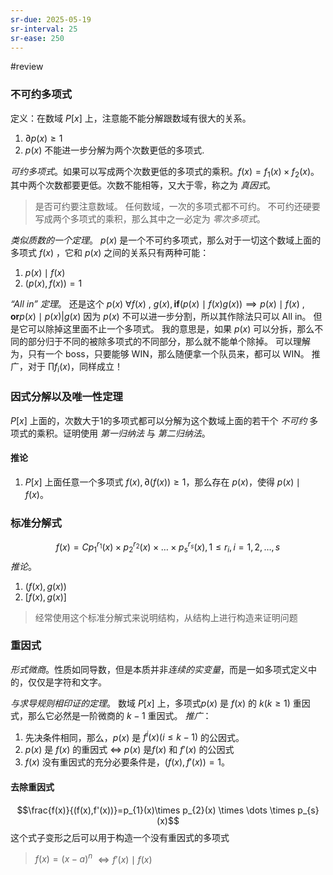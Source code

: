 ```yaml
---
sr-due: 2025-05-19
sr-interval: 25
sr-ease: 250
---
```


#review 
### 不可约多项式

定义：在数域 $P[x]$ 上，注意能不能分解跟数域有很大的关系。
1. $\partial p(x)\geq 1$
2. $p(x)$  不能进一步分解为两个次数更低的多项式.

*可约多项式*。如果可以写成两个次数更低的多项式的乘积。$f(x)=f_{1}(x)\times f_{2}(x)$。其中两个次数都要更低。次数不能相等，又大于零，称之为 *真因式*。

>是否可约要注意数域。
>任何数域，一次的多项式都不可约。
>不可约还硬要写成两个多项式的乘积，那么其中之一必定为 *零次多项式*。

*类似质数的一个定理*。
$p(x)$ 是一个不可约多项式，那么对于一切这个数域上面的多项式 $f(x)$ ，它和 $p(x)$ 之间的关系只有两种可能：
1. $p(x) \mid f(x)$
2. $(p(x),f(x))=1$

*“All in” 定理*。
还是这个 $p(x)$ $\forall f(x) \text{ , }g(x),\mathbf{if }(p(x) \mid f(x)g(x))\implies p(x) \mid f(x) \text{ , }\mathbf{or} p(x) \mid p(x)|g(x)$
因为 $p(x)$ 不可以进一步分割，所以其作除法只可以 All in。
但是它可以除掉这里面不止一个多项式。
我的意思是，如果 $p(x)$ 可以分拆，那么不同的部分归于不同的被除多项式的不同部分，那么就不能单个除掉。
可以理解为，只有一个 boss，只要能够 WIN，那么随便拿一个队员来，都可以 WIN。
推广，对于 $\prod f_{i}(x)$，同样成立！

### 因式分解以及唯一性定理

$P[x]$ 上面的，次数大于1的多项式都可以分解为这个数域上面的若干个 *不可约* 多项式的乘积。证明使用 *第一归纳法* 与 *第二归纳法*。

#### 推论
1. $P[x]$ 上面任意一个多项式 $f(x),\partial(f(x))\geq 1$，那么存在 $p(x)$，使得 $p(x) \mid f(x)$。

### 标准分解式
$$
f(x)=Cp_{1}^{r_{1}}(x)\times p_{2}^{r_{2}}(x)\times \dots \times p_{s}^{r_{s}}(x), 1\leq r_{i},i=1,2,\dots,s
$$
*推论*。
1. $(f(x),g(x))$
2. $[f(x),g(x)]$

>经常使用这个标准分解式来说明结构，从结构上进行构造来证明问题

### 重因式

*形式微商*。性质如同导数，但是本质并非*连续的实变量*，而是一如多项式定义中的，仅仅是字符和文字。

*与求导规则相印证的定理*。
数域 $P[x]$ 上，多项式$p(x)$ 是 $f(x)$ 的 $k(k\geq 1)$ 重因式，那么它必然是一阶微商的 $k-1$ 重因式。
*推广*：
1. 先决条件相同，那么，$p(x)$ 是 $f^{i}(x)(i\leq k-1)$ 的公因式。
2. $p(x)$ 是 $f(x)$ 的重因式 $\Leftrightarrow$ $p(x)$ 是$f(x)$ 和 $f'(x)$ 的公因式
3. $f(x)$ 没有重因式的充分必要条件是，$(f(x),f'(x))=1$。

#### 去除重因式
$$\frac{f(x)}{(f(x),f'(x))}=p_{1}(x)\times p_{2}(x) \times \dots \times p_{s}(x)$$
这个式子变形之后可以用于构造一个没有重因式的多项式

>$f(x)=(x-a)^n$ $\Leftrightarrow f'(x) \mid f(x)$

